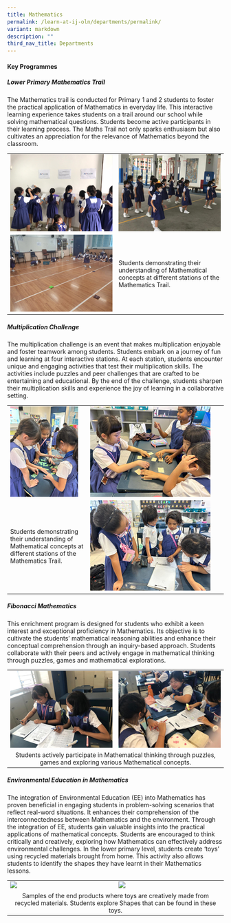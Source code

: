 ```yaml
---
title: Mathematics
permalink: /learn-at-ij-oln/departments/permalink/
variant: markdown
description: ""
third_nav_title: Departments
---
```

#### Key Programmes
##### Lower Primary Mathematics Trail
The Mathematics trail is conducted for Primary 1 and 2 students to foster the practical application of Mathematics in everyday life. This interactive learning experience takes students on a trail around our school while solving mathematical questions. Students become active participants in their learning process. The Maths Trail not only sparks enthusiasm but also cultivates an appreciation for the relevance of Mathematics beyond the classroom.

<table style="border-collapse: collapse; width: 100%;" border="0">
<tbody>
<tr>
<td><img src="/images/Depts/Maths/LowerPrimaryMathsTrail1_w.jpg"></td>
<td><img src="/images/Depts/Maths/LowerPrimaryMathsTrail2_w.jpg"></td>
</tr>
<tr>
<td><img src="/images/Depts/Maths/LowerPrimaryMathsTrail3_w.jpg"></td>
<td style="width: 50%;">Students demonstrating their understanding of Mathematical concepts at different stations of the Mathematics Trail. </td></tr>
</tbody>
</table>

##### Multiplication Challenge

The multiplication challenge is an event that makes multiplication enjoyable and foster teamwork among students. Students embark on a journey of fun and learning at four interactive stations. At each station, students encounter unique and engaging activities that test their multiplication skills. The activities include puzzles and peer challenges that are crafted to be entertaining and educational. By the end of the challenge, students sharpen their multiplication skills and experience the joy of learning in a collaborative setting. 

<table style="border-collapse: collapse; width: 100%;" border="0">
<tbody>
<tr>
<td><img src="/images/Depts/Maths/MultiplicationChallenge2_w.jpg"></td>
<td><img src="/images/Depts/Maths/MultiplicationChallenge1_w.jpg"></td>
</tr>
<tr>
<td style="width: 37%;">Students demonstrating their understanding of Mathematical concepts at different stations of the Mathematics Trail. </td>
	<td><img src="/images/Depts/Maths/MultiplicationChallenge3_w.jpg"></td></tr>
</tbody>
</table>

##### Fibonacci Mathematics
This enrichment program is designed for students who exhibit a keen interest and exceptional proficiency in Mathematics. Its objective is to cultivate the students’ mathematical reasoning abilities and enhance their conceptual comprehension through an inquiry-based approach. Students collaborate with their peers and actively engage in mathematical thinking through puzzles, games and mathematical explorations.
<table style="border-collapse: collapse; width: 100%;" border="0">
<tbody>
<tr>
<td><img src="/images/Depts/Maths/Fibonacci2_w.jpg"></td>
<td><img src="/images/Depts/Maths/Fibonacci1_w.jpg"></td>
</tr><tr><td style="text-align:center;" colspan="2">Students actively participate in Mathematical thinking through puzzles, games and exploring various Mathematical concepts.</td></tr>
</tbody>
</table>

##### Environmental Education in Mathematics
The integration of Environmental Education (EE) into Mathematics has proven beneficial in engaging students in problem-solving scenarios that reflect real-word situations. It enhances their comprehension of the interconnectedness between Mathematics and the environment. Through the integration of EE, students gain valuable insights into the practical applications of mathematical concepts. Students are encouraged to think critically and creatively, exploring how Mathematics can effectively address environmental challenges. In the lower primary level, students create ‘toys’ using recycled materials brought from home. This activity also allows students to identify the shapes they have learnt in their Mathematics lessons.

<table style="border-collapse: collapse; width: 100%;" border="0">
<tbody>
<tr>
<td><img src="/images/Depts/Maths/EEinMaths3_w.jpg"></td>
<td><img src="/images/Depts/Maths/EEinMaths2_w.jpg"></td>
	</tr>
	<tr><td style="text-align:center;" colspan="2">Samples of the end products where toys are creatively made from recycled materials. Students explore Shapes that can be found in these toys.</td></tr>
</tbody>
</table>



